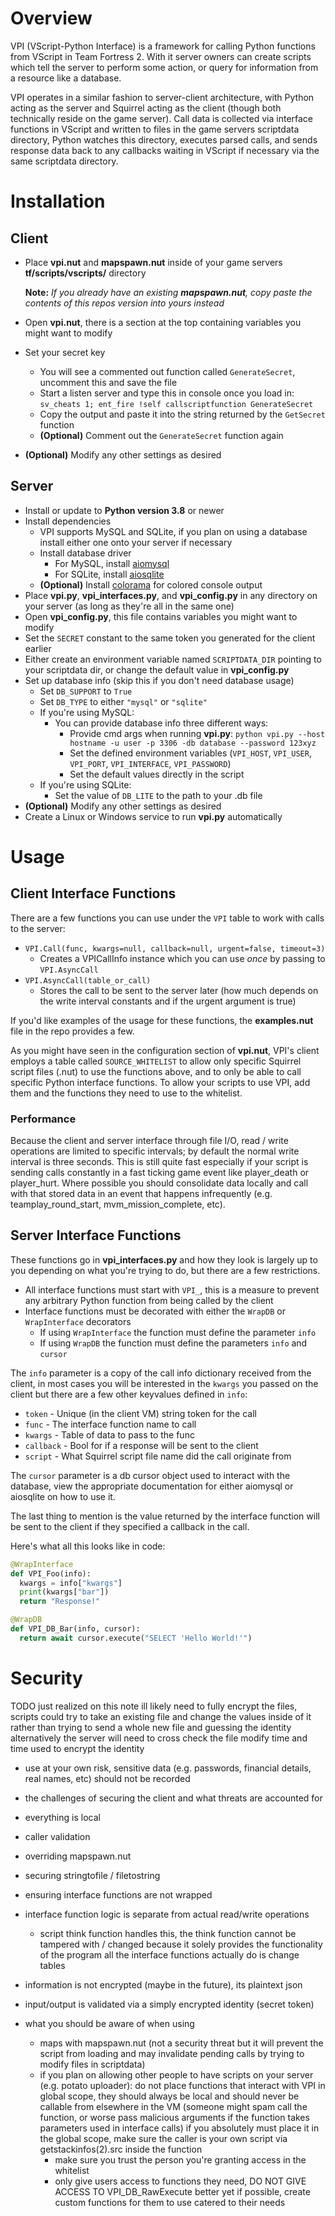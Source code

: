 # Overview
VPI (VScript-Python Interface) is a framework for calling Python functions from VScript in Team Fortress 2. With it server owners can create scripts which tell the server to perform some action, or query for information from a resource like a database.

VPI operates in a similar fashion to server-client architecture, with Python acting as the server and Squirrel acting as the client (though both technically reside on the game server). Call data is collected via interface functions in VScript and written to files in the game servers scriptdata directory, Python watches this directory, executes parsed calls, and sends response data back to any callbacks waiting in VScript if necessary via the same scriptdata directory.

# Installation
## Client
- Place **vpi.nut** and **mapspawn.nut** inside of your game servers **tf/scripts/vscripts/** directory

  **Note:** *If you already have an existing **mapspawn.nut**, copy paste the contents of this repos version into yours instead*
- Open **vpi.nut**, there is a section at the top containing variables you might want to modify
- Set your secret key
  - You will see a commented out function called `GenerateSecret`, uncomment this and save the file
  - Start a listen server and type this in console once you load in: `sv_cheats 1; ent_fire !self callscriptfunction GenerateSecret`
  - Copy the output and paste it into the string returned by the `GetSecret` function
  - **(Optional)** Comment out the `GenerateSecret` function again
- **(Optional)** Modify any other settings as desired
## Server
- Install or update to **Python version 3.8** or newer
- Install dependencies
  - VPI supports MySQL and SQLite, if you plan on using a database install either one onto your server if necessary
  - Install database driver
    - For MySQL, install [aiomysql](https://pypi.org/project/aiomysql/)
    - For SQLite, install [aiosqlite](https://pypi.org/project/aiosqlite/)
  - **(Optional)** Install [colorama](https://pypi.org/project/colorama/) for colored console output
- Place **vpi.py**, **vpi_interfaces.py**, and **vpi_config.py** in any directory on your server (as long as they're all in the same one)
- Open **vpi_config.py**, this file contains variables you might want to modify
- Set the `SECRET` constant to the same token you generated for the client earlier
- Either create an environment variable named `SCRIPTDATA_DIR` pointing to your scriptdata dir, or change the default value in **vpi_config.py**
- Set up database info  (skip this if you don't need database usage)
  - Set `DB_SUPPORT` to `True`
  - Set `DB_TYPE` to either `"mysql"` or `"sqlite"`
  - If you're using MySQL:
    - You can provide database info three different ways:
      - Provide cmd args when running **vpi.py**: `python vpi.py --host hostname -u user -p 3306 -db database --password 123xyz`
      - Set the defined environment variables (`VPI_HOST`, `VPI_USER`, `VPI_PORT`, `VPI_INTERFACE`, `VPI_PASSWORD`)
      - Set the default values directly in the script
  - If you're using SQLite:
    - Set the value of `DB_LITE` to the path to your .db file
- **(Optional)** Modify any other settings as desired
- Create a Linux or Windows service to run **vpi.py** automatically

# Usage
## Client Interface Functions
There are a few functions you can use under the `VPI` table to work with calls to the server:
- `VPI.Call(func, kwargs=null, callback=null, urgent=false, timeout=3)`
  - Creates a VPICallInfo instance which you can use *once* by passing to `VPI.AsyncCall`
- `VPI.AsyncCall(table_or_call)`
  - Stores the call to be sent to the server later (how much depends on the write interval constants and if the urgent argument is true)

If you'd like examples of the usage for these functions, the **examples.nut** file in the repo provides a few.

As you might have seen in the configuration section of **vpi.nut**, VPI's client employs a table called `SOURCE_WHITELIST` to allow only specific Squirrel script files (.nut) to use the functions above, and to only be able to call specific Python interface functions. To allow your scripts to use VPI, add them and the functions they need to use to the whitelist.

### Performance
Because the client and server interface through file I/O, read / write operations are limited to specific intervals; by default the normal write interval is three seconds. This is still quite fast especially if your script is sending calls constantly in a fast ticking game event like player_death or player_hurt. Where possible you should consolidate data locally and call with that stored data in an event that happens infrequently (e.g. teamplay_round_start, mvm_mission_complete, etc).
## Server Interface Functions
These functions go in **vpi_interfaces.py** and how they look is largely up to you depending on what you're trying to do, but there are a few restrictions.
- All interface functions must start with `VPI_`, this is a measure to prevent any arbitrary Python function from being called by the client
- Interface functions must be decorated with either the `WrapDB` or `WrapInterface` decorators
  - If using `WrapInterface` the function must define the parameter `info`
  - If using `WrapDB` the function must define the parameters `info` and `cursor`
 
The `info` parameter is a copy of the call info dictionary received from the client, in most cases you will be interested in the `kwargs` you passed on the client but there are a few other keyvalues defined in `info`:
- `token`    - Unique (in the client VM) string token for the call
- `func`     - The interface function name to call
- `kwargs`   - Table of data to pass to the func
- `callback` - Bool for if a response will be sent to the client
- `script`   - What Squirrel script file name did the call originate from

The `cursor` parameter is a db cursor object used to interact with the database, view the appropriate documentation for either aiomysql or aiosqlite on how to use it.

The last thing to mention is the value returned by the interface function will be sent to the client if they specified a callback in the call.

Here's what all this looks like in code:
```py
@WrapInterface
def VPI_Foo(info):
  kwargs = info["kwargs"]
  print(kwargs["bar"])
  return "Response!"

@WrapDB
def VPI_DB_Bar(info, cursor):
  return await cursor.execute("SELECT 'Hello World!'")
```

# Security
  TODO just realized on this note ill likely need to fully encrypt the files, scripts could try to take an existing file and change the values inside of it
  rather than trying to send a whole new file and guessing the identity
  alternatively the server will need to cross check the file modify time and time used to encrypt the identity

- use at your own risk, sensitive data (e.g. passwords, financial details, real names, etc) should not be recorded

- the challenges of securing the client and what threats are accounted for
- everything is local
- caller validation
- overriding mapspawn.nut
- securing stringtofile / filetostring
- ensuring interface functions are not wrapped
- interface function logic is separate from actual read/write operations
  - script think function handles this, the think function cannot be tampered with / changed because it solely provides the functionality of the program
  all the interface functions actually do is change tables
- information is not encrypted (maybe in the future), its plaintext json
- input/output is validated via a simply encrypted identity (secret token)

- what you should be aware of when using
  - maps with mapspawn.nut (not a security threat but it will prevent the script from loading and may invalidate pending calls by trying to modify files in scriptdata)
  - if you plan on allowing other people to have scripts on your server (e.g. potato uploader):
    do not place functions that interact with VPI in global scope, they should always be local and should never be callable from elsewhere in the VM
      (someone might spam call the function, or worse pass malicious arguments if the function takes parameters used in interface calls)
      if you absolutely must place it in the global scope, make sure the caller is your own script via getstackinfos(2).src inside the function
    - make sure you trust the person you're granting access in the whitelist
    - only give users access to functions they need, DO NOT GIVE ACCESS TO VPI_DB_RawExecute
      better yet if possible, create custom functions for them to use catered to their needs
